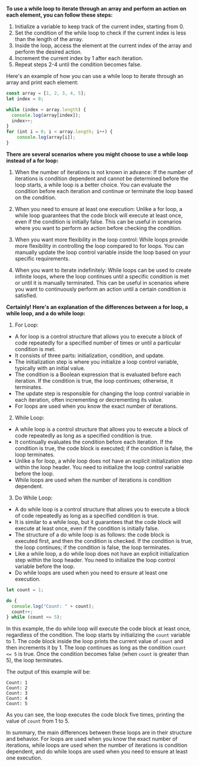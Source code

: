 **To use a while loop to iterate through an array and perform an action on each element, you can follow these steps:**
1. Initialize a variable to keep track of the current index, starting from 0.
2. Set the condition of the while loop to check if the current index is less than the length of the array.
3. Inside the loop, access the element at the current index of the array and perform the desired action.
4. Increment the current index by 1 after each iteration.
5. Repeat steps 2-4 until the condition becomes false.

Here's an example of how you can use a while loop to iterate through an array and print each element:

```javascript
const array = [1, 2, 3, 4, 5];
let index = 0;

while (index < array.length) {
  console.log(array[index]);
  index++;
}
for (int i = 0; i < array.length; i++) {
    console.log(array[i]);
}
```
**There are several scenarios where you might choose to use a while loop instead of a for loop:**
1. When the number of iterations is not known in advance: If the number of iterations is condition dependent and cannot be determined before the loop starts, a while loop is a better choice. You can evaluate the condition before each iteration and continue or terminate the loop based on the condition.

2. When you need to ensure at least one execution: Unlike a for loop, a while loop guarantees that the code block will execute at least once, even if the condition is initially false. This can be useful in scenarios where you want to perform an action before checking the condition.

3. When you want more flexibility in the loop control: While loops provide more flexibility in controlling the loop compared to for loops. You can manually update the loop control variable inside the loop based on your specific requirements.

4. When you want to iterate indefinitely: While loops can be used to create infinite loops, where the loop continues until a specific condition is met or until it is manually terminated. This can be useful in scenarios where you want to continuously perform an action until a certain condition is satisfied.


**Certainly! Here's an explanation of the differences between a for loop, a while loop, and a do while loop:**
1. For Loop:
- A for loop is a control structure that allows you to execute a block of code repeatedly for a specified number of times or until a particular condition is met.
- It consists of three parts: initialization, condition, and update.
- The initialization step is where you initialize a loop control variable, typically with an initial value.
- The condition is a Boolean expression that is evaluated before each iteration. If the condition is true, the loop continues; otherwise, it terminates.
- The update step is responsible for changing the loop control variable in each iteration, often incrementing or decrementing its value.
- For loops are used when you know the exact number of iterations.

2. While Loop:
- A while loop is a control structure that allows you to execute a block of code repeatedly as long as a specified condition is true.
- It continually evaluates the condition before each iteration. If the condition is true, the code block is executed; if the condition is false, the loop terminates.
- Unlike a for loop, a while loop does not have an explicit initialization step within the loop header. You need to initialize the loop control variable before the loop.
- While loops are used when the number of iterations is condition dependent.

3. Do While Loop:
- A do while loop is a control structure that allows you to execute a block of code repeatedly as long as a specified condition is true.
- It is similar to a while loop, but it guarantees that the code block will execute at least once, even if the condition is initially false.
- The structure of a do while loop is as follows: the code block is executed first, and then the condition is checked. If the condition is true, the loop continues; if the condition is false, the loop terminates.
- Like a while loop, a do while loop does not have an explicit initialization step within the loop header. You need to initialize the loop control variable before the loop.
- Do while loops are used when you need to ensure at least one execution.

```javascript
let count = 1;

do {
  console.log("Count: " + count);
  count++;
} while (count <= 5);
```

In this example, the do while loop will execute the code block at least once, regardless of the condition. The loop starts by initializing the `count` variable to 1. The code block inside the loop prints the current value of `count` and then increments it by 1. The loop continues as long as the condition `count <= 5` is true. Once the condition becomes false (when `count` is greater than 5), the loop terminates.

The output of this example will be:
```
Count: 1
Count: 2
Count: 3
Count: 4
Count: 5
```

As you can see, the loop executes the code block five times, printing the value of `count` from 1 to 5.

In summary, the main differences between these loops are in their structure and behavior. For loops are used when you know the exact number of iterations, while loops are used when the number of iterations is condition dependent, and do while loops are used when you need to ensure at least one execution.
